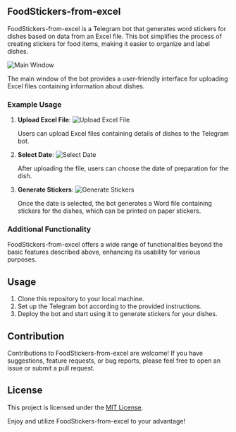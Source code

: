 ## FoodStickers-from-excel

FoodStickers-from-excel is a Telegram bot that generates word stickers for dishes based on data from an Excel file. This bot simplifies the process of creating stickers for food items, making it easier to organize and label dishes.

![Main Window](https://github.com/romchhh/FoodStickersBot/assets/123520267/3c2cdc0a-c017-4680-9fa5-f3fbb95751a9)

The main window of the bot provides a user-friendly interface for uploading Excel files containing information about dishes.

### Example Usage

1. **Upload Excel File**:
   ![Upload Excel File](https://github.com/romchhh/FoodStickersBot/assets/123520267/64441ffd-9d48-47fb-8b73-71d4434a7557)

   Users can upload Excel files containing details of dishes to the Telegram bot.

2. **Select Date**:
   ![Select Date](https://github.com/romchhh/FoodStickersBot/assets/123520267/e5e7278b-ec05-42c6-a6fa-84f0235043d5)

   After uploading the file, users can choose the date of preparation for the dish.

3. **Generate Stickers**:
   ![Generate Stickers](https://github.com/romchhh/FoodStickersBot/assets/123520267/00746e97-86f7-4c80-969a-318080ae3b6a)

   Once the date is selected, the bot generates a Word file containing stickers for the dishes, which can be printed on paper stickers.

### Additional Functionality

FoodStickers-from-excel offers a wide range of functionalities beyond the basic features described above, enhancing its usability for various purposes.

## Usage

1. Clone this repository to your local machine.
2. Set up the Telegram bot according to the provided instructions.
3. Deploy the bot and start using it to generate stickers for your dishes.

## Contribution

Contributions to FoodStickers-from-excel are welcome! If you have suggestions, feature requests, or bug reports, please feel free to open an issue or submit a pull request.

## License

This project is licensed under the [MIT License](LICENSE).

Enjoy and utilize FoodStickers-from-excel to your advantage!
